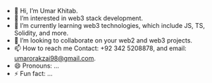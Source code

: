- 👋 Hi, I’m Umar Khitab.
- 👀 I’m interested in web3 stack development.
- 🌱 I’m currently learning web3 technologies, which include JS, TS, Solidity, and more.
- 💞️ I’m looking to collaborate on your web2 and web3 projects.
- 📫 How to reach me Contact: +92 342 5208878, and email: umarorakzai98@gmail.com.
- 😄 Pronouns: ...
- ⚡ Fun fact: ...

